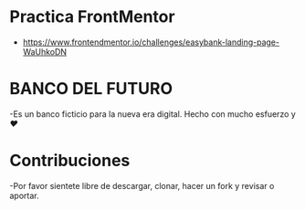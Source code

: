 # Practica FrontMentor
- https://www.frontendmentor.io/challenges/easybank-landing-page-WaUhkoDN

# BANCO DEL FUTURO

  -Es un banco ficticio para la nueva era digital. Hecho con mucho esfuerzo y <i>&hearts;</i>

# Contribuciones

  -Por favor sientete libre de descargar, clonar, hacer un fork y revisar o aportar.

